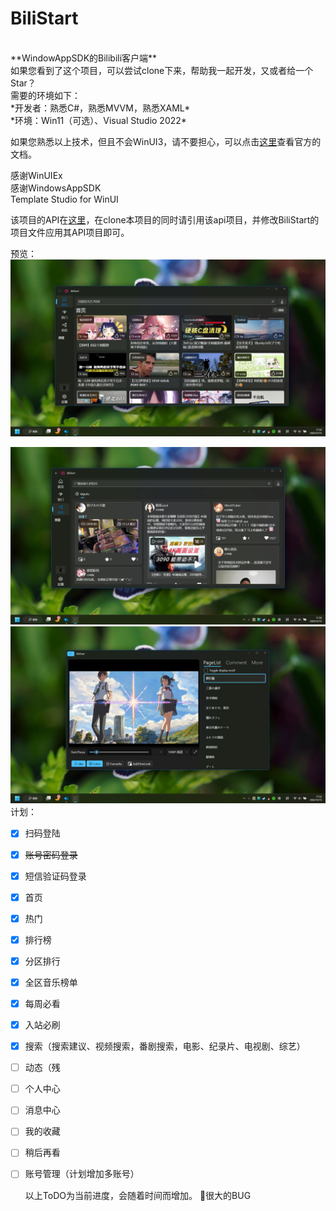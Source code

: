 # BiliStart
<br/>
**WindowAppSDK的Bilibili客户端**
<br/>
如果您看到了这个项目，可以尝试clone下来，帮助我一起开发，又或者给一个Star？
<br/>
需要的环境如下：
<br/>
*开发者：熟悉C#，熟悉MVVM，熟悉XAML*
<br/>
*环境：Win11（可选）、Visual Studio 2022*


如果您熟悉以上技术，但且不会WinUI3，请不要担心，可以点击[这里](https://learn.microsoft.com/zh-cn/windows/apps/winui/winui3/)查看官方的文档。


感谢WinUIEx
<br/>
感谢WindowsAppSDK
<br/>
Template Studio for WinUI


该项目的API在[这里](https://github.com/BlameTwo/BiliBiliAccount.git/)，在clone本项目的同时请引用该api项目，并修改BiliStart的项目文件应用其API项目即可。



预览：
![Home](preview/Home.png)
<br/>

![Home](preview/Dynamic.png)
<br/>
![Home](preview/PlayVideo.png)
<br/>
计划：

- [x] 扫码登陆

- [x] ~~账号密码登录~~
- [x] 短信验证码登录

- [x] 首页

- [x] 热门

- [x] 排行榜

- [x] 分区排行

- [x] 全区音乐榜单

- [x] 每周必看

- [x] 入站必刷

- [x] 搜索（搜索建议、视频搜索，番剧搜索，电影、纪录片、电视剧、综艺）

- [ ] 动态（残

- [ ] 个人中心

- [ ] 消息中心

- [ ] 我的收藏

- [ ] 稍后再看

- [ ] 账号管理（计划增加多账号）
  
  以上ToDO为当前进度，会随着时间而增加。
🙌很大的BUG
